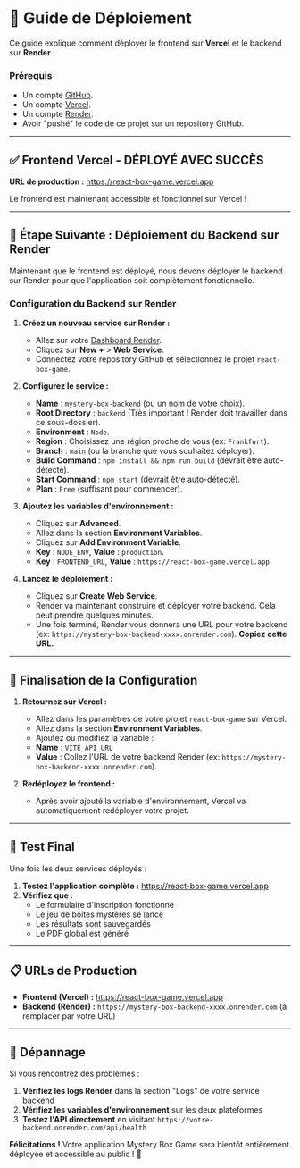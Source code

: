 # 🚀 Guide de Déploiement

Ce guide explique comment déployer le frontend sur **Vercel** et le backend sur **Render**.

### Prérequis
- Un compte [GitHub](https://github.com/).
- Un compte [Vercel](https://vercel.com/).
- Un compte [Render](https://render.com/).
- Avoir "pushé" le code de ce projet sur un repository GitHub.

---

## ✅ **Frontend Vercel - DÉPLOYÉ AVEC SUCCÈS**

**URL de production :** https://react-box-game.vercel.app

Le frontend est maintenant accessible et fonctionnel sur Vercel !

---

## 🔧 **Étape Suivante : Déploiement du Backend sur Render**

Maintenant que le frontend est déployé, nous devons déployer le backend sur Render pour que l'application soit complètement fonctionnelle.

### **Configuration du Backend sur Render**

1. **Créez un nouveau service sur Render :**
   - Allez sur votre [Dashboard Render](https://dashboard.render.com/).
   - Cliquez sur **New +** > **Web Service**.
   - Connectez votre repository GitHub et sélectionnez le projet `react-box-game`.

2. **Configurez le service :**
   - **Name** : `mystery-box-backend` (ou un nom de votre choix).
   - **Root Directory** : `backend` (Très important ! Render doit travailler dans ce sous-dossier).
   - **Environment** : `Node`.
   - **Region** : Choisissez une région proche de vous (ex: `Frankfurt`).
   - **Branch** : `main` (ou la branche que vous souhaitez déployer).
   - **Build Command** : `npm install && npm run build` (devrait être auto-détecté).
   - **Start Command** : `npm start` (devrait être auto-détecté).
   - **Plan** : `Free` (suffisant pour commencer).

3. **Ajoutez les variables d'environnement :**
   - Cliquez sur **Advanced**.
   - Allez dans la section **Environment Variables**.
   - Cliquez sur **Add Environment Variable**.
   - **Key** : `NODE_ENV`, **Value** : `production`.
   - **Key** : `FRONTEND_URL`, **Value** : `https://react-box-game.vercel.app`

4. **Lancez le déploiement :**
   - Cliquez sur **Create Web Service**.
   - Render va maintenant construire et déployer votre backend. Cela peut prendre quelques minutes.
   - Une fois terminé, Render vous donnera une URL pour votre backend (ex: `https://mystery-box-backend-xxxx.onrender.com`). **Copiez cette URL.**

---

## 🔗 **Finalisation de la Configuration**

1. **Retournez sur Vercel :**
   - Allez dans les paramètres de votre projet `react-box-game` sur Vercel.
   - Allez dans la section **Environment Variables**.
   - Ajoutez ou modifiez la variable :
   - **Name** : `VITE_API_URL`
   - **Value** : Collez l'URL de votre backend Render (ex: `https://mystery-box-backend-xxxx.onrender.com`).

2. **Redéployez le frontend :**
   - Après avoir ajouté la variable d'environnement, Vercel va automatiquement redéployer votre projet.

---

## 🎉 **Test Final**

Une fois les deux services déployés :

1. **Testez l'application complète :** https://react-box-game.vercel.app
2. **Vérifiez que :**
   - Le formulaire d'inscription fonctionne
   - Le jeu de boîtes mystères se lance
   - Les résultats sont sauvegardés
   - Le PDF global est généré

---

## 📋 **URLs de Production**

- **Frontend (Vercel) :** https://react-box-game.vercel.app
- **Backend (Render) :** `https://mystery-box-backend-xxxx.onrender.com` (à remplacer par votre URL)

---

## 🔧 **Dépannage**

Si vous rencontrez des problèmes :

1. **Vérifiez les logs Render** dans la section "Logs" de votre service backend
2. **Vérifiez les variables d'environnement** sur les deux plateformes
3. **Testez l'API directement** en visitant `https://votre-backend.onrender.com/api/health`

**Félicitations !** Votre application Mystery Box Game sera bientôt entièrement déployée et accessible au public ! 🎁 